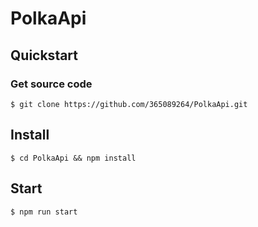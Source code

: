 # PolkaApi

## Quickstart

### Get source code

~~~
$ git clone https://github.com/365089264/PolkaApi.git
~~~

## Install

~~~
$ cd PolkaApi && npm install
~~~

## Start

~~~
$ npm run start
~~~